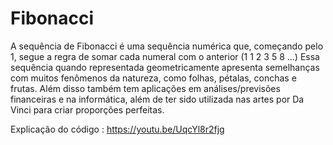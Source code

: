 # Fibonacci

A sequência de Fibonacci é uma sequência numérica que, começando pelo 1, segue a regra de somar cada numeral com o anterior (1 1 2 3 5 8 ...) Essa sequência quando representada geometricamente apresenta semelhanças com muitos fenômenos da natureza, como folhas, pétalas, conchas e frutas. Além disso também tem aplicações em análises/previsões financeiras e na informática, além de ter sido utilizada nas artes por Da Vinci para criar proporções perfeitas.

Explicação do código : https://youtu.be/UqcYl8r2fjg